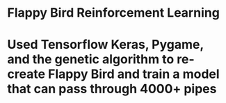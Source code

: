 # Flappy Bird Reinforcement Learning

# Used Tensorflow Keras, Pygame, and the genetic algorithm to re-create Flappy Bird and train a model that can pass through 4000+ pipes
